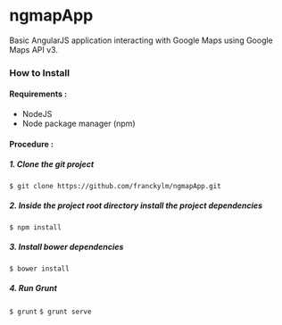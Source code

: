 ngmapApp
========

Basic AngularJS application interacting with Google Maps using Google Maps API v3.

### How to Install

#### Requirements :

* NodeJS 
* Node package manager (npm)

#### Procedure :

##### 1. Clone the git project 

` $ git clone https://github.com/franckylm/ngmapApp.git `

##### 2. Inside the project root directory install the project dependencies

` $ npm install `

##### 3. Install bower dependencies

` $ bower install `

##### 4. Run Grunt

` $ grunt `
` $ grunt serve `
